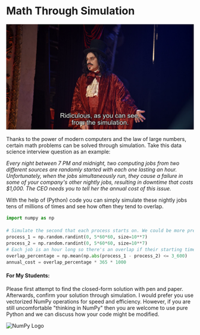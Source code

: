 # Math Through Simulation

![Vampires](https://github.com/Booleans/math-through-simulation/blob/master/img/WWDitS.png)

Thanks to the power of modern computers and the law of large numbers, certain math problems can be solved through simulation. Take this data science interview question as an example:

*Every night between 7 PM and midnight, two computing jobs from two different sources are randomly started with each one lasting an hour.
Unfortunately, when the jobs simultaneously run, they cause a failure in some of your company's other nightly jobs, resulting in downtime that costs $1,000. The CEO needs you to tell her the annual cost of this issue.* 


With the help of (Python) code you can simply simulate these nightly jobs tens of millions of times and see how often they tend to overlap.

```Python
import numpy as np

# Simulate the second that each process starts on. We could be more precise if we went down to smaller increments of time.
process_1 = np.random.randint(0, 5*60*60, size=10**7)
process_2 = np.random.randint(0, 5*60*60, size=10**7)
# Each job is an hour long so there's an overlap if their starting times are within 3,600 seconds of each other.
overlap_percentage = np.mean(np.abs(process_1 - process_2) <= 3_600)
annual_cost = overlap_percentage * 365 * 1000
```

#### For My Students:

Please first attempt to find the closed-form solution with pen and paper. Afterwards, confirm your solution through simulation. I would prefer you use vectorized NumPy operations for speed and efficiency. However, if you are still uncomfortable "thinking in NumPy" then you are welcome to use pure Python and we can discuss how your code might be modified. 

![NumPy Logo](https://upload.wikimedia.org/wikipedia/commons/thumb/1/1a/NumPy_logo.svg/2000px-NumPy_logo.svg.png)

